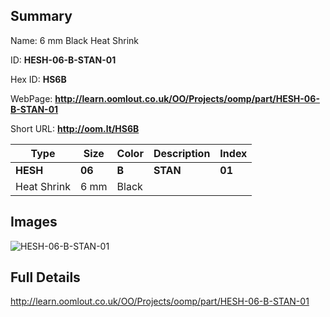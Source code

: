 

## Summary
 
Name: 6 mm Black Heat Shrink

ID: __HESH-06-B-STAN-01__

Hex ID: __HS6B__

WebPage: __http://learn.oomlout.co.uk/OO/Projects/oomp/part/HESH-06-B-STAN-01__

Short URL: __http://oom.lt/HS6B__


| Type   | Size   | Color   | Description   | Index   |    
| ----- | ------   | ------   | -----   | ----   |    
| __HESH__   					| __06__   					| __B__    						| __STAN__    					| __01__ |    
| Heat Shrink		| 6 mm	| Black		| 	| 	|

## Images
![HESH-06-B-STAN-01](http://oomlout.com/oomp-gen/parts/HESH-06-B-STAN-01/HESH-06-B-STAN-01_420.jpg)

## Full Details

 http://learn.oomlout.co.uk/OO/Projects/oomp/part/HESH-06-B-STAN-01

